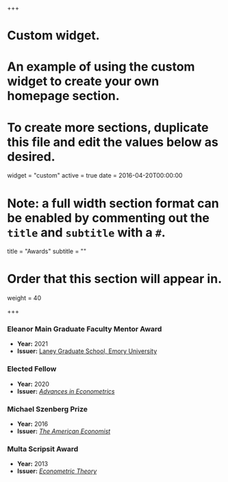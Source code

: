 +++
# Custom widget.
# An example of using the custom widget to create your own homepage section.
# To create more sections, duplicate this file and edit the values below as desired.
widget = "custom"
active = true
date = 2016-04-20T00:00:00

# Note: a full width section format can be enabled by commenting out the `title` and `subtitle` with a `#`.
title = "Awards"
subtitle = ""

# Order that this section will appear in.
weight = 40

+++

### __Eleanor Main Graduate Faculty Mentor Award__

- __Year:__ 2021
- __Issuer:__ [Laney Graduate School, Emory University](https://news.emory.edu/stories/2021/05/LGS_eleanor_main_chavez/campus.html)

### __Elected Fellow__

- __Year:__ 2020
- __Issuer:__ [_Advances in Econometrics_](https://www.emerald.com/insight/publication/issn/0731-9053)

### __Michael Szenberg Prize__

- __Year:__ 2016
- __Issuer:__ [_The American Economist_](https://doi.org/10.1177/0569434516663846)

### __Multa Scripsit Award__

- __Year:__ 2013
- __Issuer:__ [_Econometric Theory_](http://korora.econ.yale.edu/et/award/past.htm)
